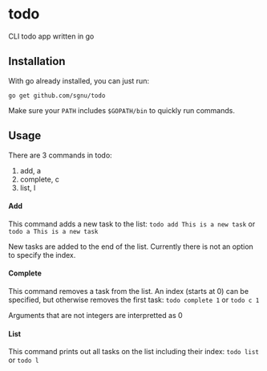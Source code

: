 # todo
CLI todo app written in go
## Installation
With go already installed, you can just run:

`go get github.com/sgnu/todo`

Make sure your `PATH` includes `$GOPATH/bin` to quickly run commands.
## Usage
There are 3 commands in todo:

1.	add, a
2.	complete, c
3.	list, l

#### Add
This command adds a new task to the list:
`todo add This is a new task` or `todo a This is a new task`

New tasks are added to the end of the list. Currently there is not an option to specify the index.

#### Complete
This command removes a task from the list. An index (starts at 0) can be specified, but otherwise removes the first task: `todo complete 1` or `todo c 1`

Arguments that are not integers are interpretted as 0

#### List
This command prints out all tasks on the list including their index: `todo list` or `todo l`